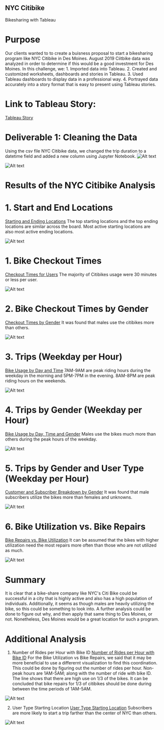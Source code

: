 ## NYC Citibike

Bikesharing with Tableau

# Purpose

Our clients wanted to to create a buisness proposal to start a bikesharing program like NYC Citibike in Des Moines. August 2019 Ciitbike data was analyzed in order to determine if this would be a good investment for Des Moines. In this challenge, we:
    1. Imported data into Tableau.
    2. Created and customized worksheets, dashboards and stories in Tableau.
    3. Used Tableau dashboards to display data in a professional way.
    4. Portrayed data accurately into a story format that is easy to present using Tableau stories.

# Link to Tableau Story:
[Tableau Story](https://public.tableau.com/views/CitiBikeChallenge_16782371195000/FinalPresentation?:language=en-US&:display_count=n&:origin=viz_share_link)

# Deliverable 1: Cleaning the Data

Using the csv file NYC Citibike data, we changed the trip duration to a datetime field and added a new column using Jupyter Notebook.
![Alt text](images/datetime_change.PNG)

![Alt text](images/to_csv.PNG)

# Results of the NYC Citibike Analysis

# 1. Start and End Locations
[Starting and Ending Locations](https://public.tableau.com/views/CitiBikeChallenge_16782371195000/FinalPresentation?:language=en-US&:display_count=n&:origin=viz_share_link)
The top starting locations and the top ending locations are similar across the board. Most active starting locations are also most active ending locations.

![Alt text](images/start_stop_locations.PNG)

# 1. Bike Checkout Times 
[Checkout Times for Users](https://public.tableau.com/shared/CSB4PKSPG?:display_count=n&:origin=viz_share_link)
The majority of Citibikes usage were 30 minutes or less per user.

![Alt text](images/checkouttimes_for_users.PNG)

# 2. Bike Checkout Times by Gender
[Checkout Times by Gender](https://public.tableau.com/shared/NGH3XXTBD?:display_count=n&:origin=viz_share_link)
It was found that males use the citibikes more than others.

![Alt text](images/checkouttimes_gender.PNG)

# 3. Trips (Weekday per Hour)
[Bike Usage by Day and Time](https://public.tableau.com/shared/8TD4Y9P84?:display_count=n&:origin=viz_share_link)
7AM-9AM are peak riding hours during the weekday in the morning and 5PM-7PM in the evening. 8AM-8PM are peak riding hours on the weekends.

![Alt text](images/bikeusage_dayandtime.PNG)

# 4. Trips by Gender (Weekday per Hour)
[Bike Usage by Day, Time and Gender](https://public.tableau.com/shared/SCYTR8XYG?:display_count=n&:origin=viz_share_link)
Males use the bikes much more than others during the peak hours of the weekday. 

![Alt text](images/bikeusage_daytimeandgender.PNG)

# 5. Trips by Gender and User Type (Weekday per Hour)
[Customer and Subscriber Breakdown by Gender](https://public.tableau.com/shared/YD4G5JWTX?:display_count=n&:origin=viz_share_link)
It was found that male subscribers utilize the bikes more than females and unknowns.

![Alt text](images/customerandsubscriber.PNG)

# 6. Bike Utilization vs. Bike Repairs
[Bike Repairs vs. Bike Utilization](https://public.tableau.com/shared/7QCHQ7DJ8?:display_count=n&:origin=viz_share_link)
It can be assumed that the bikes with higher utilization need the most repairs more often than those who are not utilized as much.

![Alt text](images/bikeutilizationandrepairs.PNG)

# Summary

It is clear that a bike-share company like NYC's Citi Bike could be successful in a city that is highly active and also has a high population of individuals. Additionally, it seems as though males are heavily utilizing the bike, so this could be something to look into. A further analysis could be done to figure out why, and then apply that same thing to Des Moines, or not. Nonetheless, Des Moines would be a great location for such a program. 

# Additional Analysis

1. Number of Rides per Hour with Bike ID
[Number of Rides per Hour with Bike ID](https://public.tableau.com/views/CitiBikeChallenge_16782371195000/NumberofRidesperHourwithBikeID?:language=en-US&:display_count=n&:origin=viz_share_link)
For the Bike Utilization vs Bike Repairs, we said that it may be more beneficial to use a differernt visualization to find this coordination. This could be done by figuring out the number of rides per hour. Non-peak hours are 1AM-5AM; along with the number of ride with bike ID. The line shows that there are high use on 1/3 of the bikes. It can be concluded that bike repairs for 1/3 of citibikes should be done during between the time periods of 1AM-5AM.

![Alt text](images/ridesperhour_bikeid.PNG)

2. User Type Starting Location
[User Type Starting Location](https://public.tableau.com/views/CitiBikeChallenge_16782371195000/UserTypeStartingLocation?:language=en-US&:display_count=n&:origin=viz_share_link)
Subscribers are more likely to start a trip farther than the center of NYC than others.

![Alt text](images/usertype_startinglocation.PNG)


